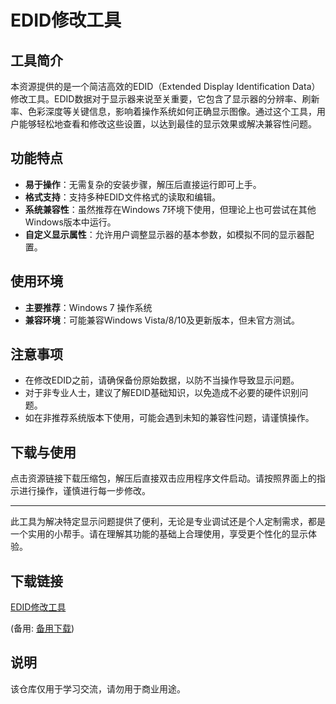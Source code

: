# EDID修改工具

## 工具简介
本资源提供的是一个简洁高效的EDID（Extended Display Identification Data）修改工具。EDID数据对于显示器来说至关重要，它包含了显示器的分辨率、刷新率、色彩深度等关键信息，影响着操作系统如何正确显示图像。通过这个工具，用户能够轻松地查看和修改这些设置，以达到最佳的显示效果或解决兼容性问题。

## 功能特点
- **易于操作**：无需复杂的安装步骤，解压后直接运行即可上手。
- **格式支持**：支持多种EDID文件格式的读取和编辑。
- **系统兼容性**：虽然推荐在Windows 7环境下使用，但理论上也可尝试在其他Windows版本中运行。
- **自定义显示属性**：允许用户调整显示器的基本参数，如模拟不同的显示器配置。

## 使用环境
- **主要推荐**：Windows 7 操作系统
- **兼容环境**：可能兼容Windows Vista/8/10及更新版本，但未官方测试。

## 注意事项
- 在修改EDID之前，请确保备份原始数据，以防不当操作导致显示问题。
- 对于非专业人士，建议了解EDID基础知识，以免造成不必要的硬件识别问题。
- 如在非推荐系统版本下使用，可能会遇到未知的兼容性问题，请谨慎操作。

## 下载与使用
点击资源链接下载压缩包，解压后直接双击应用程序文件启动。请按照界面上的指示进行操作，谨慎进行每一步修改。

---

此工具为解决特定显示问题提供了便利，无论是专业调试还是个人定制需求，都是一个实用的小帮手。请在理解其功能的基础上合理使用，享受更个性化的显示体验。

## 下载链接
[EDID修改工具](https://pan.quark.cn/s/62787293b756) 

(备用: [备用下载](https://pan.baidu.com/s/1g3rY1YcWIDhFCbdwSw5vig?pwd=1223))

## 说明

该仓库仅用于学习交流，请勿用于商业用途。
